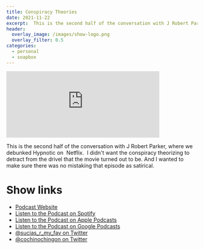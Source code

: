 ```yaml
---
title: Conspiracy Theories
date: 2021-11-22
excerpt:  This is the second half of the conversation with J Robert Parker, where we debunked Hypnotic on  Netflix.  I didn't want the conspiracy theorizing to detract from the drivel that the movie turned out to be. And I wanted to make sure there was no mistaking that episode as satirical.
header:
  overlay_image: /images/show-logo.png
  overlay_filter: 0.5
categories: 
  - personal
  - soapbox
---
```


<iframe src='https://embed.podcasts.apple.com/us/podcast/conspiracy-theories/id1548173787?i=1000542804158&amp;theme=dark' width='80%' height='175' frameborder='0' allowtransparency='true' allow='encrypted-media'></iframe>

This is the second half of the conversation with J Robert Parker, where we debunked Hypnotic on  Netflix.  I didn't want the conspiracy theorizing to detract from the drivel that the movie turned out to be. And I wanted to make sure there was no mistaking that episode as satirical.

# Show links

* <i class='fas fa-link'></i> [Podcast Website](https://sucias.xyz)
* <i class='fab fa-spotify'></i> [Listen to the Podcast on Spotify](https://open.spotify.com/show/3XjoipCU3QzeIaQAAQpBdW)
* <i class='fas fa-podcast'></i> [Listen to the Podcast on Apple Podcasts](https://podcasts.apple.com/us/podcast/sucias-are-my-favorite/id1548173787)
* <i class='fab fa-google-play'></i> [Listen to the Podcast on Google Podcasts](https://podcasts.google.com/feed/aHR0cHM6Ly9hbmNob3IuZm0vcy80MjI0YzYzYy9wb2RjYXN0L3Jzcw==)
* <i class='fab fa-twitter'></i> [@sucias_r_my_fav on Twitter](https://twitter.com/sucias_r_my_fav)
* <i class='fab fa-twitter'></i> [@cochinochingon on Twitter](https://twitter.com/cochinochingon)
